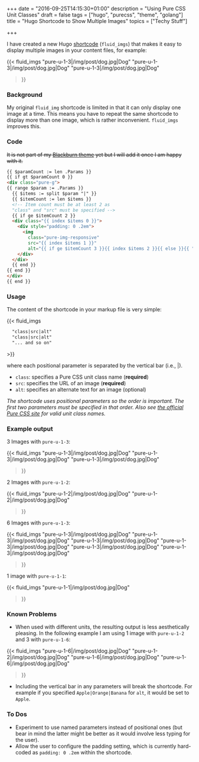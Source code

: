+++
date = "2016-09-25T14:15:30+01:00"
description = "Using Pure CSS Unit Classes"
draft = false
tags = ["hugo", "purecss", "theme", "golang"]
title = "Hugo Shortcode to Show Multiple Images"
topics = ["Techy Stuff"]

+++

I have created a new Hugo [shortcode](https://gohugo.io/extras/shortcodes/) (`fluid_imgs`) that makes it easy to display multiple images in your content files, for example:

{{< fluid_imgs
  "pure-u-1-3|/img/post/dog.jpg|Dog"
  "pure-u-1-3|/img/post/dog.jpg|Dog"
  "pure-u-1-3|/img/post/dog.jpg|Dog"
>}}

<!--more-->

### Background

My original `fluid_img` shortcode is limited in that it can only display one image at a time. This means you have to repeat the same shortcode to display more than one image, which is rather inconvenient. `fluid_imgs` improves this. 

### Code

~~It is not part of my [Blackburn theme](https://github.com/yoshiharuyamashita/blackburn) yet but I will add it once I am happy with it.~~

```html
{{ $paramCount := len .Params }}
{{ if gt $paramCount 0 }}
<div class="pure-g">
{{ range $param := .Params }}
  {{ $items := split $param "|" }}
  {{ $itemCount := len $items }}
  <!-- Item count must be at least 2 as
  "class" and "src" must be specified -->
  {{ if ge $itemCount 2 }}
  <div class="{{ index $items 0 }}">
    <div style="padding: 0 .2em">
      <img
        class="pure-img-responsive"
        src="{{ index $items 1 }}"
        alt="{{ if ge $itemCount 3 }}{{ index $items 2 }}{{ else }}{{ "" }}{{ end }}">
    </div>
  </div>
  {{ end }}
{{ end }}
</div>
{{ end }}
```

### Usage

The content of the shortcode in your markup file is very simple:


\{\{< fluid_imgs
```html
  "class|src|alt"
  "class|src|alt"
  "... and so on"
```
\>\}}

where each positional parameter is separated by the vertical bar (i.e., |).

- `class`: specifies a Pure CSS unit class name (**required**)
- `src`: specifies the URL of an image (**required**)
- `alt`: specifies an alternate text for an image (optional)

*The shortcode uses positional parameters so the order is important. The first two parameters must be specified in that order. Also see [the official Pure CSS site](http://purecss.io/grids/) for valid unit class names.*

### Example output

3 Images with `pure-u-1-3`:

{{< fluid_imgs
  "pure-u-1-3|/img/post/dog.jpg|Dog"
  "pure-u-1-3|/img/post/dog.jpg|Dog"
  "pure-u-1-3|/img/post/dog.jpg|Dog"
>}}

2 Images with `pure-u-1-2`:

{{< fluid_imgs
  "pure-u-1-2|/img/post/dog.jpg|Dog"
  "pure-u-1-2|/img/post/dog.jpg|Dog"
>}}

6 Images with `pure-u-1-3`:

{{< fluid_imgs
  "pure-u-1-3|/img/post/dog.jpg|Dog"
  "pure-u-1-3|/img/post/dog.jpg|Dog"
  "pure-u-1-3|/img/post/dog.jpg|Dog"
  "pure-u-1-3|/img/post/dog.jpg|Dog"
  "pure-u-1-3|/img/post/dog.jpg|Dog"
  "pure-u-1-3|/img/post/dog.jpg|Dog"
>}}

1 image with `pure-u-1-1`:

{{< fluid_imgs
  "pure-u-1-1|/img/post/dog.jpg|Dog"
>}}

### Known Problems

- When used with different units, the resulting output is less aesthetically pleasing. In the following example I am using 1 image with `pure-u-1-2` and 3 with `pure-u-1-6`:

{{< fluid_imgs
  "pure-u-1-6|/img/post/dog.jpg|Dog"
  "pure-u-1-2|/img/post/dog.jpg|Dog"
  "pure-u-1-6|/img/post/dog.jpg|Dog"
  "pure-u-1-6|/img/post/dog.jpg|Dog"
>}}

- Including the vertical bar in any parameters will break the shortcode. For example if you specified `Apple|Orange|Banana` for `alt`, it would be set to `Apple`.

### To Dos

- Experiment to use named parameters instead of positional ones (but bear in mind the latter might be better as it would involve less typing for the user).
- Allow the user to configure the padding setting, which is currently hard-coded as `padding: 0 .2em` within the shortcode.
